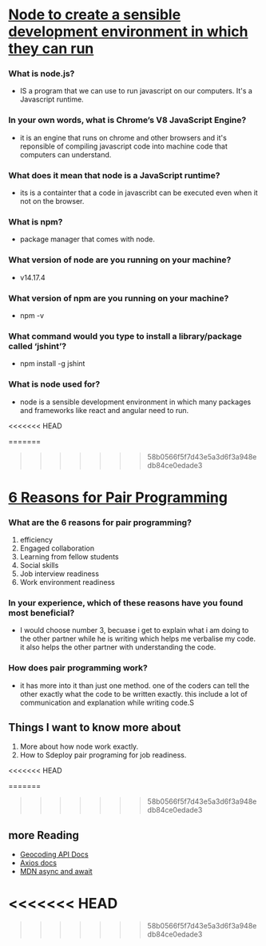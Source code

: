 # [Node to create a sensible development environment in which they can run](anvas.instructure.com/courses/2878697)

### What is node.js? 

* IS a program that we can use to run javascript on our computers. It's a Javascript runtime.
### In your own words, what is Chrome’s V8 JavaScript Engine?
* it is an engine that runs on chrome and other browsers and it's reponsible of compiling javascript code into machine code that computers can understand.
### What does it mean that node is a JavaScript runtime?
* its is a containter that a code in javascribt can be executed even when it not on the browser.
### What is npm?
* package manager that comes with node.
### What version of node are you running on your machine?
* v14.17.4
### What version of npm are you running on your machine?
* npm -v
### What command would you type to install a library/package called ‘jshint’?
* npm install -g jshint 
 ### What is node used for?
* node is  a sensible development environment in which many packages and frameworks like react and angular need to run.

<<<<<<< HEAD

=======
>>>>>>> 58b0566f5f7d43e5a3d6f3a948edb84ce0edade3
# [6 Reasons for Pair Programming](Canvas.instructure.com/courses/2878697)
### What are the 6 reasons for pair programming?
1. efficiency 
2. Engaged collaboration
3. Learning from fellow students
4. Social skills
5. Job interview readiness
6. Work environment readiness
### In your experience, which of these reasons have you found most beneficial?
* I would choose number 3, becuase i get to explain what i am doing to the  other partner while he is writing which helps me verbalise my code. it also helps the other partner with understanding the code. 
### How does pair programming work?
* it has more into it than just one method. one of the coders can tell the other exactly what the code to be written exactly. this include a lot of communication and explanation while writing code.S

## Things I want to know more about
1. More about how node work exactly.
2. How to Sdeploy pair programing for job readiness.

<<<<<<< HEAD

=======
>>>>>>> 58b0566f5f7d43e5a3d6f3a948edb84ce0edade3
## more Reading
* [Geocoding API Docs](https://locationiq.com/)
* [Axios docs](https://www.npmjs.com/package/axios)
* [MDN async and await](https://developer.mozilla.org/en-US/docs/Learn/JavaScript/Asynchronous/Async_awaitS)


<<<<<<< HEAD
=======

>>>>>>> 58b0566f5f7d43e5a3d6f3a948edb84ce0edade3
